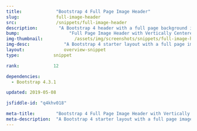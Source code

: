 ```yaml
---
title:             "Bootstrap 4 Full Page Image Header"
slug:              full-image-header
src:               /snippets/full-image-header
description:	    "A Bootstrap 4 header with a full page background image and vertically centered content"
bump:			        "Full Page Image Header with Vertically Centered Content"
img-thumbnail:	    	  /assets/img/screenshots/snippets/full-image-header.jpg
img-desc:		      "A Bootstrap 4 starter layout with a full page image header and vertically centered content"
layout:		    	  overview-snippet
type:             snippet

rank:             12

dependencies:     
  - Bootstrap 4.3.1

updated: 2019-05-08

jsfiddle-id: "q4khv018"

meta-title:        "Bootstrap 4 Full Page Image Header with Vertically Centered Content"
meta-description:  "A Bootstrap 4 starter layout with a full page image header and vertically centered content - created by Start Bootstrap."
---
```


